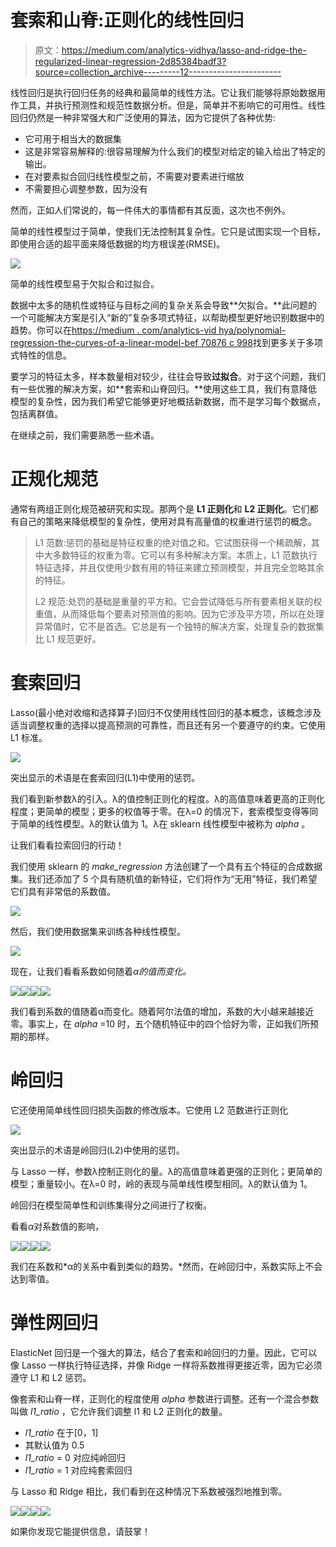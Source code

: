 # 套索和山脊:正则化的线性回归

> 原文：<https://medium.com/analytics-vidhya/lasso-and-ridge-the-regularized-linear-regression-2d85384badf3?source=collection_archive---------12----------------------->

线性回归是执行回归任务的经典和最简单的线性方法。它让我们能够将原始数据用作工具，并执行预测性和规范性数据分析。但是，简单并不影响它的可用性。线性回归仍然是一种非常强大和广泛使用的算法，因为它提供了各种优势:

*   它可用于相当大的数据集
*   这是非常容易解释的:很容易理解为什么我们的模型对给定的输入给出了特定的输出。
*   在对要素拟合回归线性模型之前，不需要对要素进行缩放
*   不需要担心调整参数，因为没有

然而，正如人们常说的，每一件伟大的事情都有其反面，这次也不例外。

简单的线性模型过于简单，使我们无法控制其复杂性。它只是试图实现一个目标，即使用合适的超平面来降低数据的均方根误差(RMSE)。

![](img/fe0d90e6da0357b15fe6d9d2616141e5.png)

简单的线性模型易于欠拟合和过拟合。

数据中太多的随机性或特征与目标之间的复杂关系会导致**欠拟合。**此问题的一个可能解决方案是引入“新的”复杂多项式特征，以帮助模型更好地识别数据中的趋势。你可以在[https://medium . com/analytics-vid hya/polynomial-regression-the-curves-of-a-linear-model-bef 70876 c 998](/analytics-vidhya/polynomial-regression-the-curves-of-a-linear-model-bef70876c998)找到更多关于多项式特性的信息。

要学习的特征太多，样本数量相对较少，往往会导致**过拟合**。对于这个问题，我们有一些优雅的解决方案，如**套索和山脊回归。**使用这些工具，我们有意降低模型的复杂性，因为我们希望它能够更好地概括新数据，而不是学习每个数据点，包括离群值。

在继续之前，我们需要熟悉一些术语。

# **正规化规范**

通常有两组正则化规范被研究和实现。那两个是 **L1 正则化**和 **L2 正则化**。它们都有自己的策略来降低模型的复杂性，使用对具有高量值的权重进行惩罚的概念。

> L1 范数:惩罚的基础是特征权重的绝对值之和。它试图获得一个稀疏解，其中大多数特征的权重为零。它可以有多种解决方案。本质上，L1 范数执行特征选择，并且仅使用少数有用的特征来建立预测模型，并且完全忽略其余的特征。
> 
> L2 规范:处罚的基础是重量的平方和。它会尝试降低与所有要素相关联的权重值，从而降低每个要素对预测值的影响。因为它涉及平方项，所以在处理异常值时，它不是首选。它总是有一个独特的解决方案，处理复杂的数据集比 L1 规范更好。

# **套索回归**

Lasso(最小绝对收缩和选择算子)回归不仅使用线性回归的基本概念，该概念涉及适当调整权重的选择以提高预测的可靠性，而且还有另一个要遵守的约束。它使用 L1 标准。

![](img/345248e29cc15ef5dcdca483cd206613.png)

突出显示的术语是在套索回归(L1)中使用的惩罚。

我们看到新参数λ的引入。λ的值控制正则化的程度。λ的高值意味着更高的正则化程度；更简单的模型；更多的权值等于零。在λ=0 的情况下，套索模型变得等同于简单的线性模型。λ的默认值为 1。λ在 sklearn 线性模型中被称为 *alpha* 。

让我们看看拉索回归的行动！

我们使用 sklearn 的 *make_regression* 方法创建了一个具有五个特征的合成数据集。我们还添加了 5 个具有随机值的新特征，它们将作为“无用”特征，我们希望它们具有非常低的系数值。

![](img/62f9ec544d522c5be137d696c46ca5ed.png)

然后，我们使用数据集来训练各种线性模型。

![](img/4a96c74920bcc01ff2f546bea5e44fee.png)

现在，让我们看看系数如何随着*α的值而变化。*

![](img/05456015c069ef3fb49c9d32767c351f.png)![](img/f1e0b4f925ebd1e5403f8e1b37520585.png)![](img/29f672b1903740fb986b87036bb74a84.png)![](img/4650cbc96cbc67e61d248521d6be6a84.png)

我们看到系数的值随着α而变化。随着阿尔法值的增加，系数的大小越来越接近零。事实上，在 *alpha* =10 时，五个随机特征中的四个恰好为零，正如我们所预期的那样。

# **岭回归**

它还使用简单线性回归损失函数的修改版本。它使用 L2 范数进行正则化

![](img/4568c1e6b96f85c8715398f03a0b9dea.png)

突出显示的术语是岭回归(L2)中使用的惩罚。

与 Lasso 一样，参数λ控制正则化的量。λ的高值意味着更强的正则化；更简单的模型；重量较小。在λ=0 时，岭的表现与简单线性模型相同。λ的默认值为 1。

岭回归在模型简单性和训练集得分之间进行了权衡。

看看*α*对系数值的影响，

![](img/05456015c069ef3fb49c9d32767c351f.png)![](img/61887f0df33a3d99f323aed1288a544f.png)![](img/a97d1fc6316e23dbfb0eaf3afca9a6f1.png)![](img/5d7fddddf5e5ca7ca8eed193f1d8fdac.png)

我们在系数和*α的关系中看到类似的趋势。*然而，在岭回归中，系数实际上不会达到零值。

# **弹性网回归**

ElasticNet 回归是一个强大的算法，结合了套索和岭回归的力量。因此，它可以像 Lasso 一样执行特征选择，并像 Ridge 一样将系数推得更接近零，因为它必须遵守 L1 和 L2 惩罚。

像套索和山脊一样，正则化的程度使用 *alpha* 参数进行调整。还有一个混合参数叫做 *l1_ratio* ，它允许我们调整 l1 和 L2 正则化的数量。

*   *l1_ratio* 在于[0，1]
*   其默认值为 0.5
*   *l1_ratio* = 0 对应纯岭回归
*   *l1_ratio* = 1 对应纯套索回归

与 Lasso 和 Ridge 相比，我们看到在这种情况下系数被强烈地推到零。

![](img/05456015c069ef3fb49c9d32767c351f.png)![](img/77aaf44da02086172c2fdb0546b7caa6.png)![](img/e15b51719809b4cdefedcb45fa12174e.png)![](img/9293c83bf08bb51d7d1b56a3429ec797.png)

如果你发现它能提供信息，请鼓掌！
